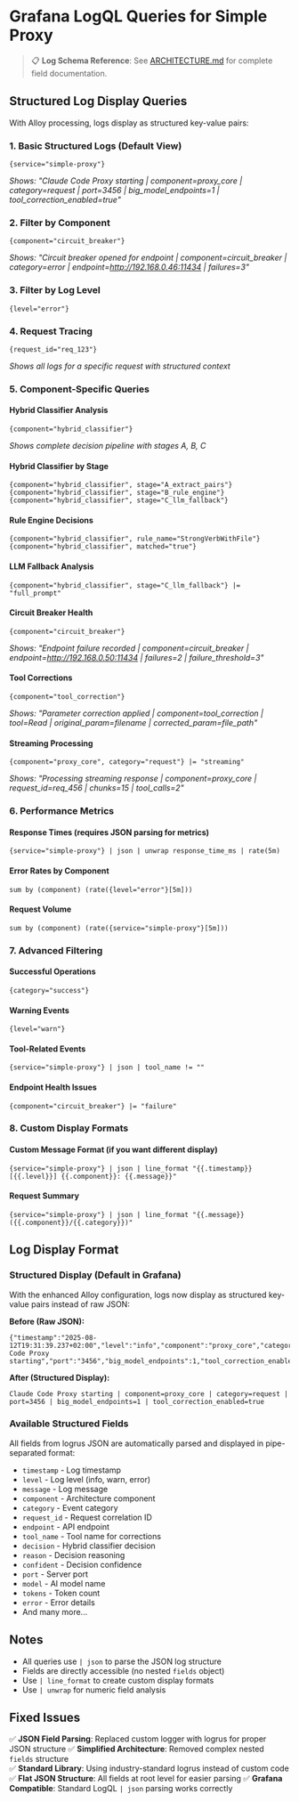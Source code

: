 # Grafana LogQL Queries for Simple Proxy

> 📋 **Log Schema Reference**: See [ARCHITECTURE.md](./ARCHITECTURE.md#data-architecture) for complete field documentation.

## Structured Log Display Queries

With Alloy processing, logs display as structured key-value pairs:

### 1. Basic Structured Logs (Default View)
```logql
{service="simple-proxy"}
```
*Shows: "Claude Code Proxy starting | component=proxy_core | category=request | port=3456 | big_model_endpoints=1 | tool_correction_enabled=true"*

### 2. Filter by Component
```logql
{component="circuit_breaker"}
```
*Shows: "Circuit breaker opened for endpoint | component=circuit_breaker | category=error | endpoint=http://192.168.0.46:11434 | failures=3"*

### 3. Filter by Log Level
```logql
{level="error"}
```

### 4. Request Tracing
```logql
{request_id="req_123"}
```
*Shows all logs for a specific request with structured context*

### 5. Component-Specific Queries

#### Hybrid Classifier Analysis
```logql
{component="hybrid_classifier"}
```
*Shows complete decision pipeline with stages A, B, C*

#### Hybrid Classifier by Stage
```logql
{component="hybrid_classifier", stage="A_extract_pairs"}
{component="hybrid_classifier", stage="B_rule_engine"} 
{component="hybrid_classifier", stage="C_llm_fallback"}
```

#### Rule Engine Decisions
```logql
{component="hybrid_classifier", rule_name="StrongVerbWithFile"}
{component="hybrid_classifier", matched="true"}
```

#### LLM Fallback Analysis
```logql
{component="hybrid_classifier", stage="C_llm_fallback"} |= "full_prompt"
```

#### Circuit Breaker Health
```logql
{component="circuit_breaker"}
```
*Shows: "Endpoint failure recorded | component=circuit_breaker | endpoint=http://192.168.0.50:11434 | failures=2 | failure_threshold=3"*

#### Tool Corrections
```logql
{component="tool_correction"}
```
*Shows: "Parameter correction applied | component=tool_correction | tool=Read | original_param=filename | corrected_param=file_path"*

#### Streaming Processing
```logql
{component="proxy_core", category="request"} |= "streaming"
```
*Shows: "Processing streaming response | component=proxy_core | request_id=req_456 | chunks=15 | tool_calls=2"*

### 6. Performance Metrics

#### Response Times (requires JSON parsing for metrics)
```logql
{service="simple-proxy"} | json | unwrap response_time_ms | rate(5m)
```

#### Error Rates by Component
```logql
sum by (component) (rate({level="error"}[5m]))
```

#### Request Volume
```logql
sum by (component) (rate({service="simple-proxy"}[5m]))
```

### 7. Advanced Filtering

#### Successful Operations
```logql
{category="success"}
```

#### Warning Events
```logql
{level="warn"}
```

#### Tool-Related Events
```logql
{service="simple-proxy"} | json | tool_name != ""
```

#### Endpoint Health Issues
```logql
{component="circuit_breaker"} |= "failure"
```

### 8. Custom Display Formats

#### Custom Message Format (if you want different display)
```logql
{service="simple-proxy"} | json | line_format "{{.timestamp}} [{{.level}}] {{.component}}: {{.message}}"
```

#### Request Summary
```logql
{service="simple-proxy"} | json | line_format "{{.message}} ({{.component}}/{{.category}})"
```

## Log Display Format

### Structured Display (Default in Grafana)
With the enhanced Alloy configuration, logs now display as structured key-value pairs instead of raw JSON:

**Before (Raw JSON):**
```
{"timestamp":"2025-08-12T19:31:39.237+02:00","level":"info","component":"proxy_core","category":"request","message":"Claude Code Proxy starting","port":"3456","big_model_endpoints":1,"tool_correction_enabled":true}
```

**After (Structured Display):**
```
Claude Code Proxy starting | component=proxy_core | category=request | port=3456 | big_model_endpoints=1 | tool_correction_enabled=true
```

### Available Structured Fields

All fields from logrus JSON are automatically parsed and displayed in pipe-separated format:

- `timestamp` - Log timestamp
- `level` - Log level (info, warn, error)
- `message` - Log message
- `component` - Architecture component
- `category` - Event category
- `request_id` - Request correlation ID
- `endpoint` - API endpoint
- `tool_name` - Tool name for corrections
- `decision` - Hybrid classifier decision
- `reason` - Decision reasoning
- `confident` - Decision confidence
- `port` - Server port
- `model` - AI model name
- `tokens` - Token count
- `error` - Error details
- And many more...

## Notes

- All queries use `| json` to parse the JSON log structure
- Fields are directly accessible (no nested `fields` object)
- Use `| line_format` to create custom display formats
- Use `| unwrap` for numeric field analysis

## Fixed Issues

✅ **JSON Field Parsing**: Replaced custom logger with logrus for proper JSON structure
✅ **Simplified Architecture**: Removed complex nested `fields` structure  
✅ **Standard Library**: Using industry-standard logrus instead of custom code
✅ **Flat JSON Structure**: All fields at root level for easier parsing
✅ **Grafana Compatible**: Standard LogQL `| json` parsing works correctly